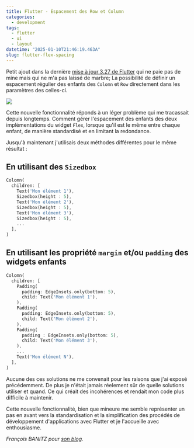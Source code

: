 ```yaml
---
title: Flutter - Espacement des Row et Column 
categories:
  - development 
tags:
  - flutter
  - ui
  - layout
datetime: "2025-01-10T21:46:19.463A"
slug: flutter-flex-spacing
---
```


Petit ajout dans la dernière [mise à jour 3.27 de Flutter](https://medium.com/flutter/whats-new-in-flutter-3-27-28341129570c) qui ne paie pas de mine mais qui ne m'a pas laissé de marbre; La possibilité de définir un espacement régulier des enfants des `Colomn` et `Row` directement dans les paramètres des celles-ci.

<div width=auto>
  <img src="{{ site.url }}/assets/attachments/flutter-flex-spacing/attachment_1.webp"/>
</div>

Cette nouvelle fonctionnalité réponds à un léger problème qui me tracassait depuis longtemps. Comment gérer l'espacement des enfants des deux implémentations du widget `Flex`, lorsque qu'il est le même entre chaque enfant, de manière standardisé et en limitant la redondance.

Jusqu'à maintenant j'utilisais deux méthodes différentes pour le même résultat :

## En utilisant des `Sizedbox`
```dart
Colomn(
  children: [
    Text('Mon élément 1'),
    Sizedbox(height : 5),
    Text('Mon élément 2'),
    Sizedbox(height : 5),
    Text('Mon élément 3'),
    Sizedbox(height : 5),
    ...
  ],
)
```

## En utilisant les propriété `margin` et/ou `padding` des widgets enfants
```dart
Colomn(
  children: [
    Padding(
      padding: EdgeInsets.only(bottom: 5),
      child: Text('Mon élément 1'),
    ),
    Padding(
      padding: EdgeInsets.only(bottom: 5),
      child: Text('Mon élément 2'),
    ),
    Padding(
      padding : EdgeInsets.only(bottom: 5),
      child: Text('Mon élément 3'),
    ),
    ...
    Text('Mon élément N'),
  ],
)
```

Aucune des ces solutions ne me convenait pour les raisons que j'ai exposé précédemment. De plus je n'était jamais réelement sûr de quelle solutions utiliser et quand. Ce qui créait des incohérences et rendait mon code plus difficile à maintenir. 

Cette nouvelle fonctionnalité, bien que mineure me semble représenter un pas en avant vers la standardisation et la simplification des procédés de développement d'applications avec Flutter et je l'accueille avec enthousiasme.

*François BANITZ pour [son blog](https://fbanitz.fr/).*